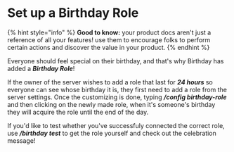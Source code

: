 # Set up a Birthday Role

{% hint style="info" %}
**Good to know:** your product docs aren't just a reference of all your features! use them to encourage folks to perform certain actions and discover the value in your product.
{% endhint %}

Everyone should feel special on their birthday, and that's why Birthday has added a _**Birthday Role**_!

If the owner of the server wishes to add a role that last for _**24 hours**_ so everyone can see whose birthday it is, they first need to add a role from the server settings. Once the customizing is done, typing _**/config birthday-role**_ and then clicking on the newly made role, when it's someone's birthday they will acquire the role until the end of the day.&#x20;

If you'd like to test whether you've successfuly connected the correct role, use _**/birthday test**_ to get the role yourself and check out the celebration message!
